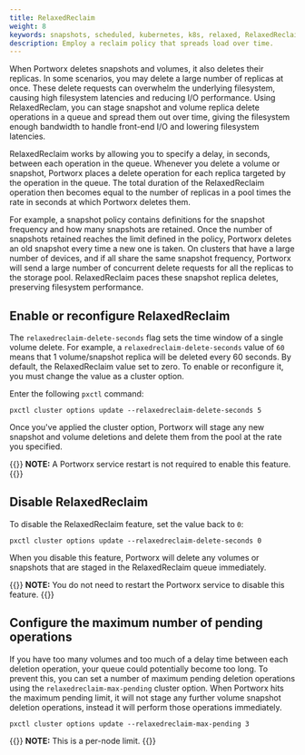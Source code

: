 ```yaml
---
title: RelaxedReclaim
weight: 8
keywords: snapshots, scheduled, kubernetes, k8s, relaxed, RelaxedReclaim
description: Employ a reclaim policy that spreads load over time. 
---
```


When Portworx deletes snapshots and volumes, it also deletes their replicas. In some scenarios, you may delete a large number of replicas at once. These delete requests can overwhelm the underlying filesystem, causing high filesystem latencies and reducing I/O performance. Using RelaxedReclam, you can stage snapshot and volume replica delete operations in a queue and spread them out over time, giving the filesystem enough bandwidth to handle front-end I/O and lowering filesystem latencies. 

RelaxedReclaim works by allowing you to specify a delay, in seconds, between each operation in the queue. Whenever you delete a volume or snapshot, Portworx places a delete operation for each replica targeted by the operation in the queue. The total duration of the RelaxedReclaim operation then becomes equal to the number of replicas in a pool times the rate in seconds at which Portworx deletes them. 

For example, a snapshot policy contains definitions for the snapshot frequency and how many snapshots are retained. Once the number of snapshots retained reaches the limit defined in the policy, Portworx deletes an old snapshot every time a new one is taken. On clusters that have a large number of devices, and if all share the same snapshot frequency, Portworx will send a large number of concurrent delete requests for all the replicas to the storage pool. RelaxedReclaim paces these snapshot replica deletes, preserving filesystem performance. 

## Enable or reconfigure RelaxedReclaim

The `relaxedreclaim-delete-seconds` flag sets the time window of a single volume delete. For example, a `relaxedreclaim-delete-seconds` value of `60` means that 1 volume/snapshot replica will be deleted every 60 seconds. By default, the RelaxedReclaim value set to zero. To enable or reconfigure it, you must change the value as a cluster option. 

Enter the following `pxctl` command:

```text
pxctl cluster options update --relaxedreclaim-delete-seconds 5
```
<!-- what's a good example value? -->

Once you've applied the cluster option, Portworx will stage any new snapshot and volume deletions and delete them from the pool at the rate you specified.

{{<info>}}
**NOTE:** A Portworx service restart is not required to enable this feature.
{{</info>}}



## Disable RelaxedReclaim

To disable the RelaxedReclaim feature, set the value back to `0`:

```text
pxctl cluster options update --relaxedreclaim-delete-seconds 0
```

When you disable this feature, Portworx will delete any volumes or snapshots that are staged in the RelaxedReclaim queue immediately.

{{<info>}}
**NOTE:** You do not need to restart the Portworx service to disable this feature.
{{</info>}}

## Configure the maximum number of pending operations

If you have too many volumes and too much of a delay time between each deletion operation, your queue could potentially become too long. To prevent this, you can set a number of maximum pending deletion operations using the `relaxedreclaim-max-pending` cluster option. When Portworx hits the maximum pending limit, it will not stage any further volume snapshot deletion operations, instead it will perform those operations immediately. 

```text
pxctl cluster options update --relaxedreclaim-max-pending 3
```

{{<info>}}
**NOTE:** This is a per-node limit.
{{</info>}}

<!-- This limit is NOT in seconds, correct? It's in number of queued operations? -->

